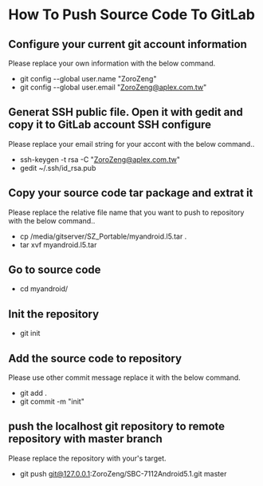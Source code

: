 # How To Push Source Code To GitLab

## Configure your current git account information

Please replace your own information with the below command.

* git config --global user.name "ZoroZeng"
* git config --global user.email "ZoroZeng@aplex.com.tw"

## Generat SSH public file. Open it with gedit and copy it to GitLab account SSH configure

Please replace your email string for your accont with the below command..

* ssh-keygen -t rsa -C "ZoroZeng@aplex.com.tw"
* gedit ~/.ssh/id_rsa.pub

## Copy your source code tar package and extrat it

Please replace the relative file name that you want to push to repository with the below command..

* cp /media/gitserver/SZ_Portable/myandroid.l5.tar .
* tar xvf myandroid.l5.tar 

## Go to source code 

* cd myandroid/

## Init the repository

* git init

## Add the source code to repository

Please use other commit message replace it with the below command.

* git add .
* git commit -m "init"

## push the localhost git repository to remote repository with master branch

Please replace the repository with your\'s target.

* git push git@127.0.0.1:ZoroZeng/SBC-7112Android5.1.git master
